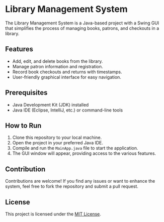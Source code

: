 # Library Management System

The Library Management System is a Java-based project with a Swing GUI that simplifies the process of managing books, patrons, and checkouts in a library.

## Features

- Add, edit, and delete books from the library.
- Manage patron information and registration.
- Record book checkouts and returns with timestamps.
- User-friendly graphical interface for easy navigation.

## Prerequisites

- Java Development Kit (JDK) installed
- Java IDE (Eclipse, IntelliJ, etc.) or command-line tools

## How to Run

1. Clone this repository to your local machine.
2. Open the project in your preferred Java IDE.
3. Compile and run the `MainApp.java` file to start the application.
4. The GUI window will appear, providing access to the various features.

## Contribution

Contributions are welcome! If you find any issues or want to enhance the system, feel free to fork the repository and submit a pull request.

## License

This project is licensed under the [MIT License](LICENSE).
